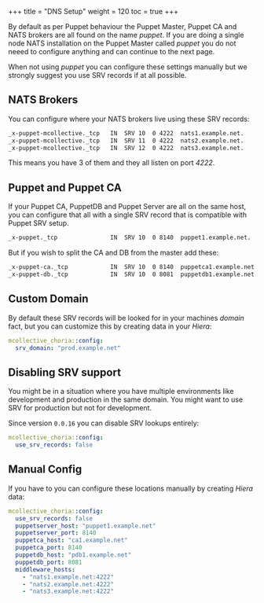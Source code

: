 +++
title = "DNS Setup"
weight = 120
toc = true
+++

By default as per Puppet behaviour the Puppet Master, Puppet CA and NATS brokers are all found on the name _puppet_.  If you are doing a single node NATS installation on the Puppet Master called _puppet_ you do not neeed to configure anything and can continue to the next page.

When not using _puppet_ you can configure these settings manually but we strongly suggest you use SRV records if at all possible.

## NATS Brokers

You can configure where your NATS brokers live using these SRV records:

```bash
_x-puppet-mcollective._tcp   IN  SRV 10  0 4222  nats1.example.net.
_x-puppet-mcollective._tcp   IN  SRV 11  0 4222  nats2.example.net.
_x-puppet-mcollective._tcp   IN  SRV 12  0 4222  nats3.example.net.
```

This means you have 3 of them and they all listen on port _4222_.

## Puppet and Puppet CA

If your Puppet CA, PuppetDB and Puppet Server are all on the same host, you can configure that all with a single SRV record that is compatible with Puppet SRV setup.

```bash
_x-puppet._tcp               IN  SRV 10  0 8140  puppet1.example.net.
```

But if you wish to split the CA and DB from the master add these:

```bash
_x-puppet-ca._tcp            IN  SRV 10  0 8140  puppetca1.example.net.
_x-puppet-db._tcp            IN  SRV 10  0 8081  puppetdb1.example.net.
```

## Custom Domain

By default these SRV records will be looked for in your machines _domain_ fact, but you can customize this by creating data in your _Hiera_:

```yaml
mcollective_choria::config:
  srv_domain: "prod.example.net"
```

## Disabling SRV support

You might be in a situation where you have multiple environments like development and production in the same domain.  You might want to use SRV for production but not for development.

Since version `0.0.16` you can disable SRV lookups entirely:

```yaml
mcollective_choria::config:
  use_srv_records: false
```

## Manual Config

If you have to you can configure these locations manually by creating _Hiera_ data:

```yaml
mcollective_choria::config:
  use_srv_records: false
  puppetserver_host: "puppet1.example.net"
  puppetserver_port: 8140
  puppetca_host: "ca1.example.net"
  puppetca_port: 8140
  puppetdb_host: "pdb1.example.net"
  puppetdb_port: 8081
  middleware_hosts:
    - "nats1.example.net:4222"
    - "nats2.example.net:4222"
    - "nats3.example.net:4222"
```
